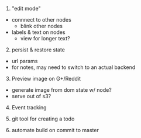 1. "edit mode"
  * connnect to other nodes
    * blink other nodes
  * labels & text on nodes
    * view for longer text?

2. persist & restore state
  * url params
  * for notes, may need to switch to an actual backend

3. Preview image on G+/Reddit
  * generate image from dom state w/ node?
  * serve out of s3?

4. Event tracking

5. git tool for creating a todo


6. automate build on commit to master
